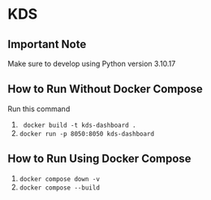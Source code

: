 # KDS

## Important Note
Make sure to develop using Python version 3.10.17

## How to Run Without Docker Compose
Run this command 
1. ``` docker build -t kds-dashboard .```
2. ```docker run -p 8050:8050 kds-dashboard``` 

## How to Run Using Docker Compose
1. ```docker compose down -v```
1. ```docker compose --build```